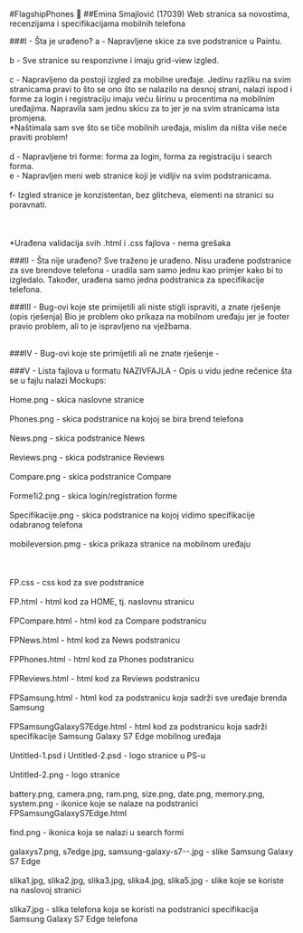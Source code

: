 #FlagshipPhones :iphone:
##Emina Smajlović (17039)
Web stranica sa novostima, recenzijama i specifikacijama mobilnih telefona

###I - Šta je urađeno? 
a - Napravljene skice za sve podstranice u Paintu. </br></br>
b - Sve stranice su responzivne i imaju grid-view izgled. </br></br>
c - Napravljeno da postoji izgled za mobilne uređaje. Jedinu razliku na svim stranicama pravi to što se ono što se nalazilo na desnoj strani, nalazi ispod i forme za login i registraciju imaju veću širinu u procentima na mobilnim uređajima. Napravila sam jednu skicu za to jer je na svim stranicama ista promjena.</br>
*Naštimala sam sve što se tiče mobilnih uređaja, mislim da ništa više neće praviti problem!</br></br>
d - Napravljene tri forme: forma za login, forma za registraciju i search forma. </br>
e - Napravljen meni web stranice koji je vidljiv na svim podstranicama. </br></br>
f- Izgled stranice je konzistentan, bez glitcheva, elementi na stranici su poravnati.</br></br>
</br></br>
*Urađena validacija svih .html i .css fajlova - nema grešaka</br>

###II - Šta nije urađeno? 
Sve traženo je urađeno. Nisu urađene podstranice za sve brendove telefona - uradila sam samo jednu kao primjer kako bi to izgledalo. Također, urađena samo jedna podstranica za specifikacije telefona. </br>

###III - Bug-ovi koje ste primijetili ali niste stigli ispraviti, a znate rješenje (opis rješenja)
Bio je problem oko prikaza na mobilnom uređaju jer je footer pravio problem, ali to je ispravljeno na vježbama.</br></br>
 
###IV -  Bug-ovi koje ste primijetili ali ne znate rješenje 
-</br>

###V - Lista fajlova u formatu NAZIVFAJLA - Opis u vidu jedne rečenice šta se u fajlu nalazi 
Mockups:  </br></br>
Home.png - skica naslovne stranice </br></br>
Phones.png - skica podstranice na kojoj se bira brend telefona </br></br>
News.png - skica podstranice News </br></br>
Reviews.png - skica podstranice Reviews </br></br>
Compare.png - skica podstranice Compare </br></br>
Forme1i2.png - skica login/registration forme </br></br>
Specifikacije.png - skica podstranice na kojoj vidimo specifikacije odabranog telefona </br></br>
mobileversion.pmg - skica prikaza stranice na mobilnom uređaju </br></br>
 </br></br>
FP.css - css kod za sve podstranice </br></br>
FP.html - html kod za HOME, tj. naslovnu stranicu </br></br>
FPCompare.html - html kod za Compare podstranicu </br></br>
FPNews.html - html kod za News podstranicu </br></br>
FPPhones.html - html kod za Phones podstranicu </br></br>
FPReviews.html - html kod za Reviews podstranicu </br></br>
FPSamsung.html - html kod za podstranicu koja sadrži sve uređaje brenda Samsung </br></br>
FPSamsungGalaxyS7Edge.html - html kod za podstranicu koja sadrži specifikacije Samsung Galaxy S7 Edge mobilnog uređaja </br></br>
Untitled-1.psd i Untitled-2.psd - logo stranice u PS-u </br></br>
Untitled-2.png - logo stranice </br></br>
battery.png, camera.png, ram.png, size.png, date.png, memory.png, system.png - ikonice koje se nalaze na podstranici FPSamsungGalaxyS7Edge.html  </br></br>
find.png - ikonica koja se nalazi u search formi </br></br>
galaxys7.png, s7edge.jpg, samsung-galaxy-s7--.jpg - slike Samsung Galaxy S7 Edge  </br></br>
slika1.jpg, slika2.jpg, slika3.jpg, slika4.jpg, slika5.jpg - slike koje se koriste na naslovoj stranici  </br></br>
slika7.jpg - slika telefona koja se koristi na podstranici specifikacija Samsung Galaxy S7 Edge telefona</br></br>



